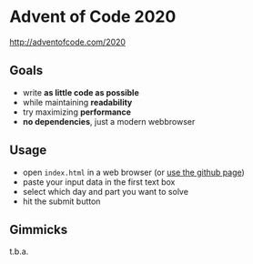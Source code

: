 # Advent of Code 2020
http://adventofcode.com/2020

## Goals

* write **as little code as possible**
* while maintaining **readability**
* try maximizing **performance**
* **no dependencies**, just a modern webbrowser

## Usage

* open `index.html` in a web browser (or [use the github page](https://romansixty.github.io/adventofcode-2019/))
* paste your input data in the first text box
* select which day and part you want to solve
* hit the submit button

## Gimmicks

t.b.a.
